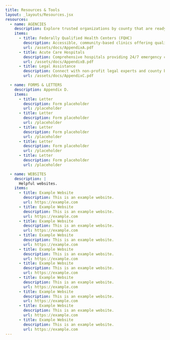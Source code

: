 ```yaml
---
title: Resources & Tools
layout: _layouts/Resources.jsx
resources:
  - name: AGENCIES
    description: Explore trusted organizations by county that are ready to support you. Find essential healthcare providers and legal resources in Appendix A, B, and C.
    items:
      - title: Federally Qualified Health Centers (FQHC)
        description: Accessible, community-based clinics offering quality healthcare for everyone—regardless of insurance status—often with affordable, sliding-scale fees.
        url: /assets/docs/AppendixA.pdf
      - title: Acute Care Hospitals
        description: Comprehensive hospitals providing 24/7 emergency care, advanced treatments, and specialized services for urgent health needs.
        url: /assets/docs/AppendixB.pdf
      - title: Legal Assistance
        description: Connect with non-profit legal experts and county bar associations dedicated to helping with medical debt and related legal concerns.
        url: /assets/docs/AppendixC.pdf

  - name: FORMS & LETTERS
    description: Appendix D.
    items:
      - title: Letter
        description: Form placeholder
        url: /placeholder
      - title: Letter
        description: Form placeholder
        url: /placeholder
      - title: Letter
        description: Form placeholder
        url: /placeholder
      - title: Letter
        description: Form placeholder
        url: /placeholder
      - title: Letter
        description: Form placeholder
        url: /placeholder

  - name: WEBSITES
    description: |
      Helpful websites.
    items:
      - title: Example Website
        description: This is an example website.
        url: https://example.com
      - title: Example Website
        description: This is an example website.
        url: https://example.com
      - title: Example Website
        description: This is an example website.
        url: https://example.com
      - title: Example Website
        description: This is an example website.
        url: https://example.com
      - title: Example Website
        description: This is an example website.
        url: https://example.com
      - title: Example Website
        description: This is an example website.
        url: https://example.com
      - title: Example Website
        description: This is an example website.
        url: https://example.com
      - title: Example Website
        description: This is an example website.
        url: https://example.com
      - title: Example Website
        description: This is an example website.
        url: https://example.com
      - title: Example Website
        description: This is an example website.
        url: https://example.com
---
```

